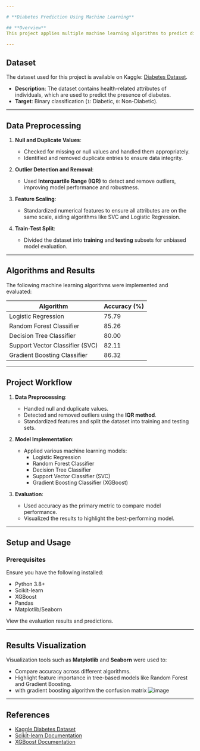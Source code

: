 ```yaml
---

# **Diabetes Prediction Using Machine Learning**  

## **Overview**  
This project applies multiple machine learning algorithms to predict diabetes based on patient health data. The goal is to evaluate the performance of different models and identify the most effective one for accurate diabetes prediction.  

---
```


## **Dataset**  
The dataset used for this project is available on Kaggle: [Diabetes Dataset](https://www.kaggle.com/datasets/mathchi/diabetes-data-set).  
- **Description**: The dataset contains health-related attributes of individuals, which are used to predict the presence of diabetes.  
- **Target**: Binary classification (`1`: Diabetic, `0`: Non-Diabetic).  

---

## **Data Preprocessing**  
1. **Null and Duplicate Values**:  
   - Checked for missing or null values and handled them appropriately.  
   - Identified and removed duplicate entries to ensure data integrity.  

2. **Outlier Detection and Removal**:  
   - Used **Interquartile Range (IQR)** to detect and remove outliers, improving model performance and robustness.  

3. **Feature Scaling**:  
   - Standardized numerical features to ensure all attributes are on the same scale, aiding algorithms like SVC and Logistic Regression.  

4. **Train-Test Split**:  
   - Divided the dataset into **training** and **testing** subsets for unbiased model evaluation.  

---

## **Algorithms and Results**  
The following machine learning algorithms were implemented and evaluated:  

| **Algorithm**                 | **Accuracy (%)** |  
|--------------------------------|------------------|  
| Logistic Regression            | 75.79            |  
| Random Forest Classifier       | 85.26            |  
| Decision Tree Classifier       | 80.00            |  
| Support Vector Classifier (SVC)| 82.11            |  
| Gradient Boosting Classifier   | 86.32            |  

---

## **Project Workflow**  

1. **Data Preprocessing**:  
   - Handled null and duplicate values.  
   - Detected and removed outliers using the **IQR method**.  
   - Standardized features and split the dataset into training and testing sets.  

2. **Model Implementation**:  
   - Applied various machine learning models:  
     - Logistic Regression  
     - Random Forest Classifier  
     - Decision Tree Classifier  
     - Support Vector Classifier (SVC)  
     - Gradient Boosting Classifier (XGBoost)  

3. **Evaluation**:  
   - Used accuracy as the primary metric to compare model performance.  
   - Visualized the results to highlight the best-performing model.  

---

## **Setup and Usage**  

### **Prerequisites**  
Ensure you have the following installed:  
- Python 3.8+  
- Scikit-learn  
- XGBoost  
- Pandas  
- Matplotlib/Seaborn  


 View the evaluation results and predictions.  

---

## **Results Visualization**  
Visualization tools such as **Matplotlib** and **Seaborn** were used to:  
- Compare accuracy across different algorithms.  
- Highlight feature importance in tree-based models like Random Forest and Gradient Boosting.
- with gradient boosting algorithm the confusion matrix
  ![image](https://github.com/user-attachments/assets/da686b0a-2535-4d22-86cf-554f1d521f56)
 
---

## **References**  
- [Kaggle Diabetes Dataset](https://www.kaggle.com/datasets/mathchi/diabetes-data-set)  
- [Scikit-learn Documentation](https://scikit-learn.org/)  
- [XGBoost Documentation](https://xgboost.readthedocs.io/)  
